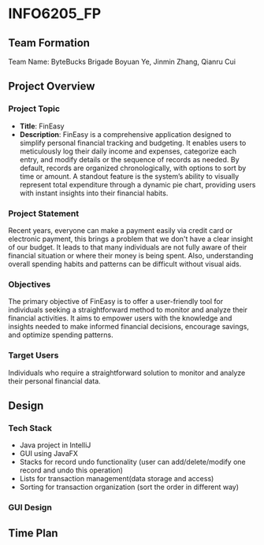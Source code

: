 # INFO6205_FP

## Team Formation
Team Name: ByteBucks Brigade
Boyuan Ye, Jinmin Zhang, Qianru Cui


## Project Overview
### Project Topic
- **Title**: FinEasy
- **Description**: FinEasy is a comprehensive application designed to simplify personal financial tracking and budgeting.
  It enables users to meticulously log their daily income and expenses, categorize each entry, and modify details or the sequence of records as needed.
  By default, records are organized chronologically, with options to sort by time or amount. A standout feature is the system’s ability to visually represent total expenditure through a dynamic pie chart, providing users with instant insights into their financial habits.

  
### Project Statement
Recent years, everyone can make a payment easily via credit card or electronic payment, this brings a problem that we don't have a clear insight of our budget. 
It leads to that many individuals are not fully aware of their financial situation or where their money is being spent. Also, understanding overall 
spending habits and patterns can be difficult without visual aids. 

### Objectives
The primary objective of FinEasy is to offer a user-friendly tool for individuals seeking a straightforward method to monitor and analyze their financial activities. It aims to empower users with the knowledge and insights needed to make informed financial decisions, encourage savings, and optimize spending patterns.

### Target Users
Individuals who require a straightforward solution to monitor and analyze their personal financial data.



## Design
### Tech Stack
- Java project in IntelliJ
- GUI using JavaFX
- Stacks for record undo functionality (user can add/delete/modify one record and undo this operation)
- Lists for transaction management(data storage and access)
- Sorting for transaction organization (sort the order in different way)

### GUI Design


## Time Plan

